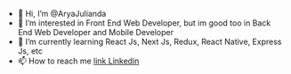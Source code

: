 - 👋 Hi, I’m @AryaJulianda
- 👀 I’m interested in Front End Web Developer, but im good too in Back End Web Developer and Mobile Developer
- 🌱 I’m currently learning React Js, Next Js, Redux, React Native, Express Js, etc
- 📫 How to reach me [link Linkedin](https://www.linkedin.com/in/aryajulianda)

<!---
AryaJulianda/AryaJulianda is a ✨ special ✨ repository because its `README.md` (this file) appears on your GitHub profile.
You can click the Preview link to take a look at your changes.
--->
